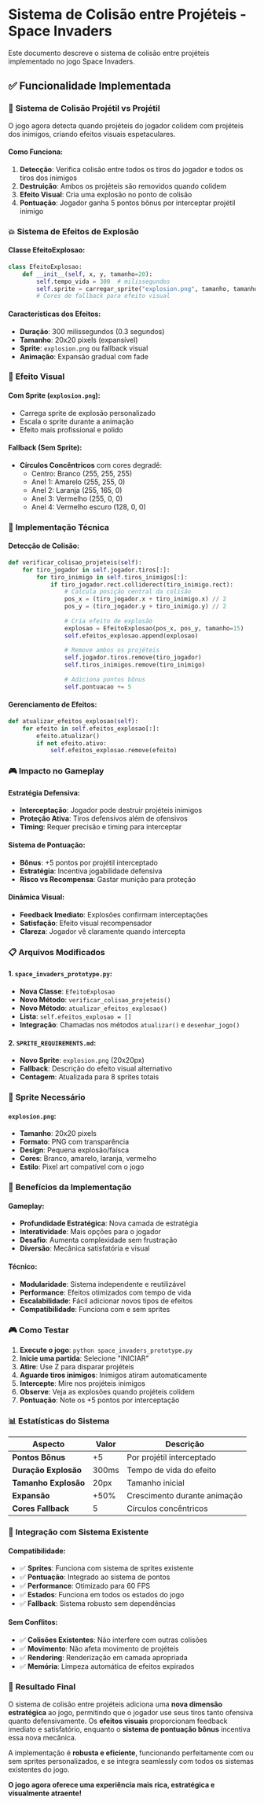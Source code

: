# Sistema de Colisão entre Projéteis - Space Invaders

Este documento descreve o sistema de colisão entre projéteis implementado no jogo Space Invaders.

## ✅ Funcionalidade Implementada

### 🎯 **Sistema de Colisão Projétil vs Projétil**
O jogo agora detecta quando projéteis do jogador colidem com projéteis dos inimigos, criando efeitos visuais espetaculares.

#### **Como Funciona:**
1. **Detecção**: Verifica colisão entre todos os tiros do jogador e todos os tiros dos inimigos
2. **Destruição**: Ambos os projéteis são removidos quando colidem
3. **Efeito Visual**: Cria uma explosão no ponto de colisão
4. **Pontuação**: Jogador ganha 5 pontos bônus por interceptar projétil inimigo

### 💥 **Sistema de Efeitos de Explosão**

#### **Classe EfeitoExplosao:**
```python
class EfeitoExplosao:
    def __init__(self, x, y, tamanho=20):
        self.tempo_vida = 300  # milissegundos
        self.sprite = carregar_sprite("explosion.png", tamanho, tamanho)
        # Cores de fallback para efeito visual
```

#### **Características dos Efeitos:**
- **Duração**: 300 milissegundos (0.3 segundos)
- **Tamanho**: 20x20 pixels (expansível)
- **Sprite**: `explosion.png` ou fallback visual
- **Animação**: Expansão gradual com fade

### 🎨 **Efeito Visual**

#### **Com Sprite (`explosion.png`):**
- Carrega sprite de explosão personalizado
- Escala o sprite durante a animação
- Efeito mais profissional e polido

#### **Fallback (Sem Sprite):**
- **Círculos Concêntricos** com cores degradê:
  - Centro: Branco (255, 255, 255)
  - Anel 1: Amarelo (255, 255, 0)
  - Anel 2: Laranja (255, 165, 0)
  - Anel 3: Vermelho (255, 0, 0)
  - Anel 4: Vermelho escuro (128, 0, 0)

### 🔧 **Implementação Técnica**

#### **Detecção de Colisão:**
```python
def verificar_colisao_projeteis(self):
    for tiro_jogador in self.jogador.tiros[:]:
        for tiro_inimigo in self.tiros_inimigos[:]:
            if tiro_jogador.rect.colliderect(tiro_inimigo.rect):
                # Calcula posição central da colisão
                pos_x = (tiro_jogador.x + tiro_inimigo.x) // 2
                pos_y = (tiro_jogador.y + tiro_inimigo.y) // 2
                
                # Cria efeito de explosão
                explosao = EfeitoExplosao(pos_x, pos_y, tamanho=15)
                self.efeitos_explosao.append(explosao)
                
                # Remove ambos os projéteis
                self.jogador.tiros.remove(tiro_jogador)
                self.tiros_inimigos.remove(tiro_inimigo)
                
                # Adiciona pontos bônus
                self.pontuacao += 5
```

#### **Gerenciamento de Efeitos:**
```python
def atualizar_efeitos_explosao(self):
    for efeito in self.efeitos_explosao[:]:
        efeito.atualizar()
        if not efeito.ativo:
            self.efeitos_explosao.remove(efeito)
```

### 🎮 **Impacto no Gameplay**

#### **Estratégia Defensiva:**
- **Interceptação**: Jogador pode destruir projéteis inimigos
- **Proteção Ativa**: Tiros defensivos além de ofensivos
- **Timing**: Requer precisão e timing para interceptar

#### **Sistema de Pontuação:**
- **Bônus**: +5 pontos por projétil interceptado
- **Estratégia**: Incentiva jogabilidade defensiva
- **Risco vs Recompensa**: Gastar munição para proteção

#### **Dinâmica Visual:**
- **Feedback Imediato**: Explosões confirmam interceptações
- **Satisfação**: Efeito visual recompensador
- **Clareza**: Jogador vê claramente quando intercepta

### 📋 **Arquivos Modificados**

#### **1. `space_invaders_prototype.py`:**
- **Nova Classe**: `EfeitoExplosao`
- **Novo Método**: `verificar_colisao_projeteis()`
- **Novo Método**: `atualizar_efeitos_explosao()`
- **Lista**: `self.efeitos_explosao = []`
- **Integração**: Chamadas nos métodos `atualizar()` e `desenhar_jogo()`

#### **2. `SPRITE_REQUIREMENTS.md`:**
- **Novo Sprite**: `explosion.png` (20x20px)
- **Fallback**: Descrição do efeito visual alternativo
- **Contagem**: Atualizada para 8 sprites totais

### 🎯 **Sprite Necessário**

#### **`explosion.png`:**
- **Tamanho**: 20x20 pixels
- **Formato**: PNG com transparência
- **Design**: Pequena explosão/faísca
- **Cores**: Branco, amarelo, laranja, vermelho
- **Estilo**: Pixel art compatível com o jogo

### 🚀 **Benefícios da Implementação**

#### **Gameplay:**
- **Profundidade Estratégica**: Nova camada de estratégia
- **Interatividade**: Mais opções para o jogador
- **Desafio**: Aumenta complexidade sem frustração
- **Diversão**: Mecânica satisfatória e visual

#### **Técnico:**
- **Modularidade**: Sistema independente e reutilizável
- **Performance**: Efeitos otimizados com tempo de vida
- **Escalabilidade**: Fácil adicionar novos tipos de efeitos
- **Compatibilidade**: Funciona com e sem sprites

### 🎮 **Como Testar**

1. **Execute o jogo**: `python space_invaders_prototype.py`
2. **Inicie uma partida**: Selecione "INICIAR"
3. **Atire**: Use Z para disparar projéteis
4. **Aguarde tiros inimigos**: Inimigos atiram automaticamente
5. **Intercepte**: Mire nos projéteis inimigos
6. **Observe**: Veja as explosões quando projéteis colidem
7. **Pontuação**: Note os +5 pontos por interceptação

### 📊 **Estatísticas do Sistema**

| Aspecto | Valor | Descrição |
|---------|-------|-----------|
| **Pontos Bônus** | +5 | Por projétil interceptado |
| **Duração Explosão** | 300ms | Tempo de vida do efeito |
| **Tamanho Explosão** | 20px | Tamanho inicial |
| **Expansão** | +50% | Crescimento durante animação |
| **Cores Fallback** | 5 | Círculos concêntricos |

### 🔄 **Integração com Sistema Existente**

#### **Compatibilidade:**
- ✅ **Sprites**: Funciona com sistema de sprites existente
- ✅ **Pontuação**: Integrado ao sistema de pontos
- ✅ **Performance**: Otimizado para 60 FPS
- ✅ **Estados**: Funciona em todos os estados do jogo
- ✅ **Fallback**: Sistema robusto sem dependências

#### **Sem Conflitos:**
- ✅ **Colisões Existentes**: Não interfere com outras colisões
- ✅ **Movimento**: Não afeta movimento de projéteis
- ✅ **Rendering**: Renderização em camada apropriada
- ✅ **Memória**: Limpeza automática de efeitos expirados

### 🎯 **Resultado Final**

O sistema de colisão entre projéteis adiciona uma **nova dimensão estratégica** ao jogo, permitindo que o jogador use seus tiros tanto ofensiva quanto defensivamente. Os **efeitos visuais** proporcionam feedback imediato e satisfatório, enquanto o **sistema de pontuação bônus** incentiva essa nova mecânica.

A implementação é **robusta e eficiente**, funcionando perfeitamente com ou sem sprites personalizados, e se integra seamlessly com todos os sistemas existentes do jogo.

**O jogo agora oferece uma experiência mais rica, estratégica e visualmente atraente!**
